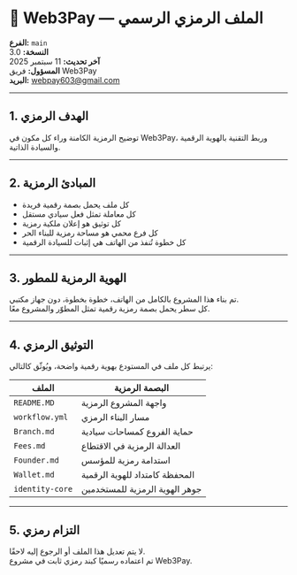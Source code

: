 # 🧬 Web3Pay — الملف الرمزي الرسمي

**الفرع:** `main`  
**النسخة:** 3.0  
**آخر تحديث:** 11 سبتمبر 2025  
**المسؤول:** فريق Web3Pay  
**البريد:** webpay603@gmail.com  

---

## 1. الهدف الرمزي

توضيح الرمزية الكامنة وراء كل مكون في Web3Pay، وربط التقنية بالهوية الرقمية والسيادة الذاتية.

---

## 2. المبادئ الرمزية

- كل ملف يحمل بصمة رقمية فريدة  
- كل معاملة تمثل فعل سيادي مستقل  
- كل توثيق هو إعلان ملكية رمزية  
- كل فرع محمي هو مساحة رمزية للبناء الحر  
- كل خطوة تُنفذ من الهاتف هي إثبات للسيادة الرقمية

---

## 3. الهوية الرمزية للمطور

تم بناء هذا المشروع بالكامل من الهاتف، خطوة بخطوة، دون جهاز مكتبي.  
كل سطر يحمل بصمة رمزية رقمية تمثل المطوّر والمشروع معًا.

---

## 4. التوثيق الرمزي

يرتبط كل ملف في المستودع بهوية رقمية واضحة، ويُوثّق كالتالي:

| الملف          | البصمة الرمزية                     |
|----------------|-------------------------------------|
| `README.MD`     | واجهة المشروع الرمزية              |
| `workflow.yml`  | مسار البناء الرمزي                 |
| `Branch.md`     | حماية الفروع كمساحات سيادية        |
| `Fees.md`       | العدالة الرمزية في الاقتطاع         |
| `Founder.md`    | استدامة رمزية للمؤسس                |
| `Wallet.md`     | المحفظة كامتداد للهوية الرقمية      |
| `identity-core` | جوهر الهوية الرمزية للمستخدمين     |

---

## 5. التزام رمزي

لا يتم تعديل هذا الملف أو الرجوع إليه لاحقًا.  
تم اعتماده رسميًا كبند رمزي ثابت في مشروع Web3Pay.
